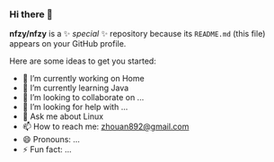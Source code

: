 ### Hi there 👋


**nfzy/nfzy** is a ✨ _special_ ✨ repository because its `README.md` (this file) appears on your GitHub profile.

Here are some ideas to get you started:

- 🔭 I’m currently working on Home
- 🌱 I’m currently learning Java
- 👯 I’m looking to collaborate on ...
- 🤔 I’m looking for help with ...
- 💬 Ask me about Linux
- 📫 How to reach me: zhouan892@gmail.com
- 😄 Pronouns: ...
- ⚡ Fun fact: ...
